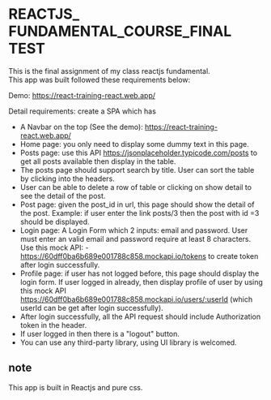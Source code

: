 # REACTJS_ FUNDAMENTAL_COURSE_FINAL TEST

This is the final assignment of my class reactjs fundamental.  
This app was built followed these requirements below:   

Demo: https://react-training-react.web.app/

Detail requirements: create a SPA which has  
- A Navbar on the top (See the demo): https://react-training-react.web.app/  
- Home page: you only need to display some dummy text in this page.  
- Posts page: use this API https://jsonplaceholder.typicode.com/posts to get all posts available then display in the table.  
- The posts page should support search by title. User can sort the table by clicking into the headers.  
- User can be able to delete a row of table or clicking on show detail to see the detail of the post.  
- Post page: given the post_id in url, this page should show the detail of the post. Example: if user enter the link posts/3 then the post with id =3 should be displayed.  
- Login page: A Login Form which 2 inputs: email and password. User must enter an valid email and password require at least 8 characters. Use this mock API: - https://60dff0ba6b689e001788c858.mockapi.io/tokens to create token after login
successfully.  
- Profile page: if user has not logged before, this page should display the login form. If user logged in already, then display profile of user by using this mock API
https://60dff0ba6b689e001788c858.mockapi.io/users/:userId (which userId can be get after login successfully).  
- After login successfully, all the API request should include Authorization token in the header.
- If user logged in then there is a "logout" button.  
- You can use any third-party library, using UI library is welcomed.  



## note
This app is built in Reactjs and pure css.
